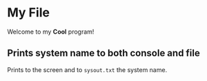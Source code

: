 # My File

Welcome to my **Cool** program!

## Prints system name to both console and file

Prints to the screen and to `sysout.txt` the system name.
